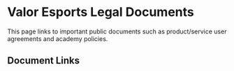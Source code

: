 # Valor Esports Legal Documents

This page links to important public documents such as product/service user agreements and academy policies.

## Document Links
